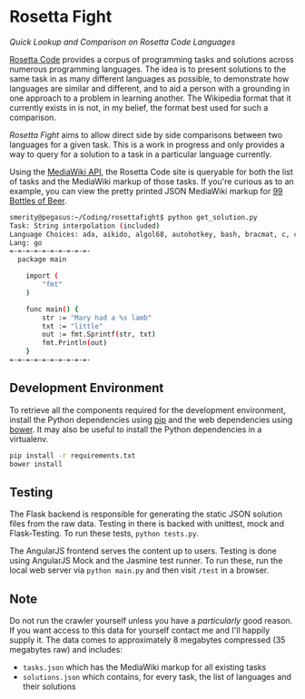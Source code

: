 Rosetta Fight
=============
*Quick Lookup and Comparison on Rosetta Code Languages*

[Rosetta Code](http://rosettacode.org/) provides a corpus of programming tasks and solutions across numerous programming languages.
The idea is to present solutions to the same task in as many different languages as possible, to demonstrate how languages are similar and different, and to aid a person with a grounding in one approach to a problem in learning another.
The Wikipedia format that it currently exists in is not, in my belief, the format best used for such a comparison.

*Rosetta Fight* aims to allow direct side by side comparisons between two languages for a given task.
This is a work in progress and only provides a way to query for a solution to a task in a particular language currently.

Using the [MediaWiki API](http://www.mediawiki.org/wiki/API:Main_page), the Rosetta Code site is queryable for both the list of tasks and the MediaWiki markup of those tasks.
If you're curious as to an example, you can view the pretty printed JSON MediaWiki markup for [99 Bottles of Beer](http://rosettacode.org/mw/api.php?format=jsonfm&action=query&titles=99_Bottles_of_Beer&prop=revisions&rvprop=content).

```bash
smerity@pegasus:~/Coding/rosettafight$ python get_solution.py
Task: String interpolation (included)
Language Choices: ada, aikido, algol68, autohotkey, bash, bracmat, c, coffeescript, cpp, csh, csharp, d, delphi, dos, e, euphoria, factor, fantom, fortran, fsharp, go, groovy, haskell, hicest, icon, j, java, javascript, lisp, lua, mathematica, maxima, nemerle, netrexx, ocaml, oz, parigp, perl, perl6, php, picolisp, prolog, purebasic, python, racket, rebol, rexx, ruby, runbasic, scala, seed7, sh, snobol, tcl, tuscript, ursala
Lang: go
=-=-=-=-=-=-=-=-=-=-
  package main

	import (
	    "fmt"
	)

	func main() {
	    str := "Mary had a %s lamb"
	    txt := "little"
	    out := fmt.Sprintf(str, txt)
	    fmt.Println(out)
	}
=-=-=-=-=-=-=-=-=-=-
```

Development Environment
-----------------------

To retrieve all the components required for the development environment, install the Python dependencies using [pip](http://www.pip-installer.org/en/latest/) and the web dependencies using [bower](http://bower.io/).
It may also be useful to install the Python dependencies in a virtualenv.

```bash
pip install -r requirements.txt
bower install
```

Testing
-------

The Flask backend is responsible for generating the static JSON solution files from the raw data.
Testing in there is backed with unittest, mock and Flask-Testing.
To run these tests, `python tests.py`.

The AngularJS frontend serves the content up to users.
Testing is done using AngularJS Mock and the Jasmine test runner.
To run these, run the local web server via `python main.py` and then visit `/test` in a browser.

Note
----

Do not run the crawler yourself unless you have a *particularly* good reason.
If you want access to this data for yourself contact me and I'll happily supply it.
The data comes to approximately 8 megabytes compressed (35 megabytes raw) and includes:

+ `tasks.json` which has the MediaWiki markup for all existing tasks
+ `solutions.json` which contains, for every task, the list of languages and their solutions
